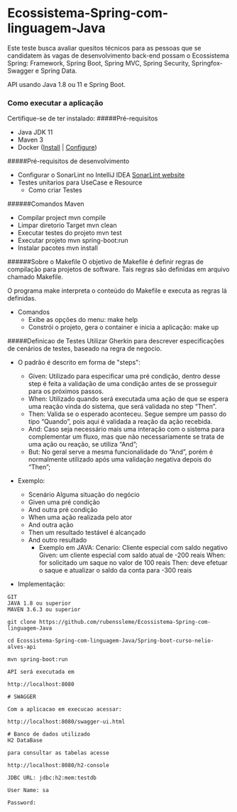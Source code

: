 # Ecossistema-Spring-com-linguagem-Java
Este teste busca avaliar quesitos técnicos para as pessoas que se candidatem às vagas de desenvolvimento back-end possam o Ecossistema Spring: Framework, Spring Boot, Spring MVC, Spring Security, Springfox-Swagger e Spring Data.

API usando Java 1.8 ou 11 e Spring Boot.
### Como executar a aplicação
Certifique-se de ter instalado:
#####Pré-requisitos
* Java JDK 11
* Maven 3
* Docker ([Install](https://docs.docker.com/v17.09/engine/installation/linux/docker-ce/ubuntu/)  | [Configure](https://docs.docker.com/v17.09/engine/installation/linux/linux-postinstall/))

#####Pré-requisitos de desenvolvimento
* Configurar o SonarLint no IntelliJ IDEA [SonarLint website](https://www.sonarlint.org/intellij)
* Testes unitarios para UseCase e Resource
  * Como criar Testes

######Comandos Maven
* Compilar project mvn compile
* Limpar diretorio Target mvn clean
* Executar testes do projeto mvn test
* Executar projeto mvn spring-boot:run
* Instalar pacotes mvn install

######Sobre o Makefile
O objetivo de Makefile é definir regras de compilação para projetos de software. Tais regras são definidas em arquivo chamado Makefile.

O programa make interpreta o conteúdo do Makefile e executa as regras lá definidas.

* Comandos
    * Exibe as opções do menu: make help
    * Constrói o projeto, gera o container e inicia a aplicação: make up

#####Definicao de Testes
Utilizar Gherkin para descrever especificações de cenários de testes, baseado na regra de negocio.

* O padrão é descrito em forma de "steps":

  * Given: Utilizado para especificar uma pré condição, dentro desse step é feita a validação de uma condição antes de se prosseguir para os próximos passos.
  * When: Utilizado quando será executada uma ação de que se espera uma reação vinda do sistema, que será validada no step “Then”.
  * Then: Valida se o esperado aconteceu. Segue sempre um passo do tipo “Quando”, pois aqui é validada a reação da ação recebida.
  * And: Caso seja necessário mais uma interação com o sistema para complementar um fluxo, mas que não necessariamente se trata de uma ação ou reação, se utiliza “And”;
  * But: No geral serve a mesma funcionalidade do “And”, porém é normalmente utilizado após uma validação negativa depois do “Then”;
* Exemplo:
  * Scenário Alguma situação do negócio
  * Given uma pré condição
  * And outra pré condição
  * When uma ação realizada pelo ator
  * And outra ação
  * Then um resultado testável é alcançado
  * And outro resultado
    * Exemplo em JAVA: Cenario: Cliente especial com saldo negativo Given: um cliente especial com saldo atual de -200 reais When: for solicitado um saque no valor de 100 reais Then: deve efetuar o saque e atualizar o saldo da conta para -300 reais

* Implementação:

```
GIT
JAVA 1.8 ou superior
MAVEN 3.6.3 ou superior

```
```
git clone https://github.com/rubenssleme/Ecossistema-Spring-com-linguagem-Java

cd Ecossistema-Spring-com-linguagem-Java/Spring-boot-curso-nelio-alves-api

mvn spring-boot:run

API será executada em 

http://localhost:8080

```
```
# SWAGGER 

Com a aplicacao em execucao acessar: 
```
```
http://localhost:8080/swagger-ui.html

```
```
# Banco de dados utilizado
H2 DataBase

para consultar as tabelas acesse 

http://localhost:8080/h2-console
```
```
JDBC URL: jdbc:h2:mem:testdb

User Name: sa

Password:

```


